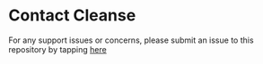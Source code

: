 # Contact Cleanse

For any support issues or concerns, please submit an issue to this repository by tapping [here](https://github.com/danielgalasko/app-contactcleanse/issues/new)
